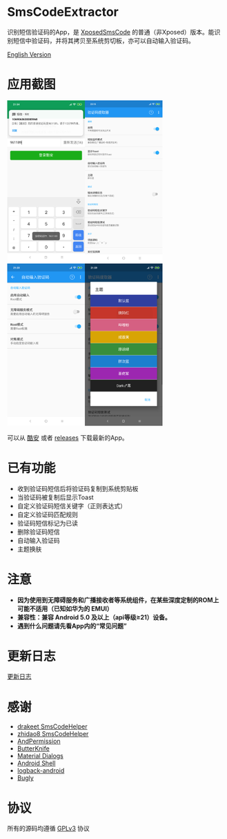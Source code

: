 # SmsCodeExtractor
识别短信验证码的App，是 [XposedSmsCode](https://github.com/tianma8023/XposedSmsCode) 的普通（非Xposed）版本。能识别短信中验证码，并将其拷贝至系统剪切板，亦可以自动输入验证码。

[English Version](/README.md)

# 应用截图
<img src="art/cn/01.png" width="180"/><img src="art/cn/02.png" width="180"/><img src="art/cn/03.png" width="180"/><img src="art/cn/04.png" width="180"/>

可以从 [酷安](https://www.coolapk.com/apk/com.github.tianma8023.smscode) 或者 [releases](https://github.com/tianma8023/SmsCodeExtractor/releases/) 下载最新的App。

# 已有功能
- 收到验证码短信后将验证码复制到系统剪贴板
- 当验证码被复制后显示Toast
- 自定义验证码短信关键字（正则表达式）
- 自定义验证码匹配规则
- 验证码短信标记为已读
- 删除验证码短信
- 自动输入验证码
- 主题换肤

# 注意
- **因为使用到无障碍服务和广播接收者等系统组件，在某些深度定制的ROM上可能不适用（已知如华为的 EMUI）**
- **兼容性：兼容 Android 5.0 及以上（api等级≥21）设备。**
- **遇到什么问题请先看App内的“常见问题”**

# 更新日志
[更新日志](/LOG-CN.md)

# 感谢
- [drakeet SmsCodeHelper](https://github.com/drakeet/SmsCodeHelper)
- [zhidao8 SmsCodeHelper](https://github.com/zhidao8/SmsCodeHelper)
- [AndPermission](https://github.com/yanzhenjie/AndPermission)
- [ButterKnife](https://github.com/JakeWharton/butterknife)
- [Material Dialogs](https://github.com/afollestad/material-dialogs)
- [Android Shell](https://github.com/jaredrummler/AndroidShell)
- [logback-android](https://github.com/tony19/logback-android)
- [Bugly](https://bugly.qq.com)

# 协议
所有的源码均遵循 [GPLv3](https://www.gnu.org/licenses/gpl-3.0.txt) 协议